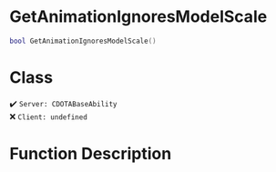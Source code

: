 # GetAnimationIgnoresModelScale
```lua
bool GetAnimationIgnoresModelScale()
```
# Class
✔️ `Server: CDOTABaseAbility`  
❌ `Client: undefined`  

# Function Description

